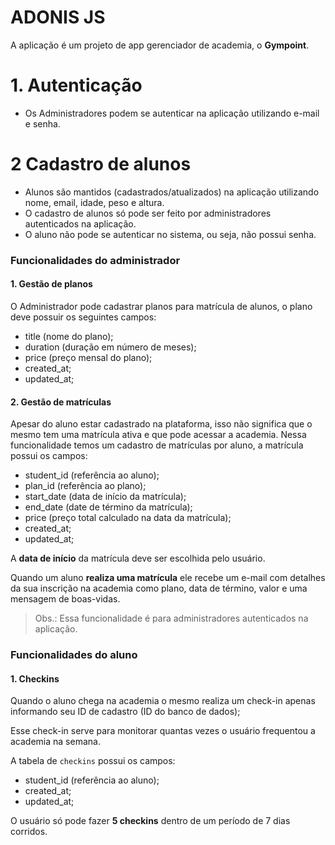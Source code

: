 # ADONIS JS

A aplicação é um projeto de app gerenciador de academia, o **Gympoint**.

# 1. Autenticação
- Os Administradores podem se autenticar na aplicação utilizando e-mail e senha.

# 2 Cadastro de alunos
- Alunos são mantidos (cadastrados/atualizados) na aplicação utilizando nome, email, idade, peso e altura.
- O cadastro de alunos só pode ser feito por administradores autenticados na aplicação.
- O aluno não pode se autenticar no sistema, ou seja, não possui senha.


### Funcionalidades do administrador

#### 1. Gestão de planos

O Administrador pode cadastrar planos para matrícula de alunos, o plano deve possuir os seguintes campos:

- title (nome do plano);
- duration (duração em número de meses);
- price (preço mensal do plano);
- created_at;
- updated_at;


#### 2. Gestão de matrículas

Apesar do aluno estar cadastrado na plataforma, isso não significa que o mesmo tem uma matrícula ativa e que pode acessar a academia.
Nessa funcionalidade temos um cadastro de matrículas por aluno, a matrícula possui os campos:

- student_id (referência ao aluno);
- plan_id (referência ao plano);
- start_date (data de início da matrícula);
- end_date (date de término da matrícula);
- price (preço total calculado na data da matrícula);
- created_at;
- updated_at;

A **data de início** da matrícula deve ser escolhida pelo usuário.

Quando um aluno **realiza uma matrícula** ele recebe um e-mail com detalhes da sua inscrição na academia como plano, data de término, valor e uma mensagem de boas-vidas.

> Obs.: Essa funcionalidade é para administradores autenticados na aplicação.


### Funcionalidades do aluno

#### 1. Checkins

Quando o aluno chega na academia o mesmo realiza um check-in apenas informando seu ID de cadastro (ID do banco de dados);

Esse check-in serve para monitorar quantas vezes o usuário frequentou a academia na semana.

A tabela de `checkins` possui os campos:

- student_id (referência ao aluno);
- created_at;
- updated_at;

O usuário só pode fazer **5 checkins** dentro de um período de 7 dias corridos.
